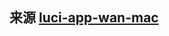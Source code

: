 ## 来源 [luci-app-wan-mac](https://github.com/linkease/openwrt-app-actions/tree/main/applications/luci-app-wan-mac)

